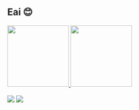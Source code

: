  ## Eai 😊 
<div>
  <a href="https://github.com/gabibizy">
  <img height="140em" src="https://github-readme-stats.vercel.app/api?username=gabibizy&show_icons=true&theme=dracula&include_all_commits=true&count_private=true"/>
  <img height="140em" src="https://github-readme-stats.vercel.app/api/top-langs/?username=gabibizy&layout=compact&langs_count=7&theme=dracula"/>
</div>
 <div style="display: inline_block"><br>
  <a href="https://www.linkedin.com/in/gabriela-maria/" target="_blank"><img src="https://img.shields.io/badge/-LinkedIn-%230077B5?style=for-the-badge&logo=linkedin&logoColor=white" target="_blank"></a>
  <a href="http://instagram.com/gabibizy" target="_blank"><img src="https://img.shields.io/badge/-Instagram-%23E4405F?style=for-the-badge&logo=instagram&logoColor=white" target="_blank"></a> 
</div>



